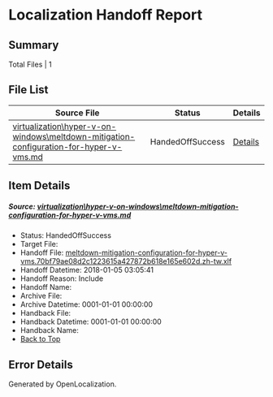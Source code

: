 # <a name='report-top'></a> Localization Handoff Report

## Summary
 Total Files | 1

## File List
 Source File | Status | Details 
 ----------- | ------ | ------- 
 [virtualization\hyper-v-on-windows\meltdown-mitigation-configuration-for-hyper-v-vms.md](https://github.com/Microsoft/Virtualization-Documentation-Private/blob/aedf52ef695c834827d22d38ad9eb15fe96a3657/virtualization/hyper-v-on-windows/meltdown-mitigation-configuration-for-hyper-v-vms.md) | HandedOffSuccess | [Details](#b1eba366f63fe636601d359a6a11f0740508c0ee126)

## Item Details
##### <a name='b1eba366f63fe636601d359a6a11f0740508c0ee126'></a> Source: [virtualization\hyper-v-on-windows\meltdown-mitigation-configuration-for-hyper-v-vms.md](https://github.com/Microsoft/Virtualization-Documentation-Private/blob/aedf52ef695c834827d22d38ad9eb15fe96a3657/virtualization/hyper-v-on-windows/meltdown-mitigation-configuration-for-hyper-v-vms.md)
* Status: HandedOffSuccess
* Target File: 
* Handoff File: [meltdown-mitigation-configuration-for-hyper-v-vms.70bf79ae08d2c1223615a427872b618e165e602d.zh-tw.xlf](https://github.com/MicrosoftDocs/Virtualization-Documentation-Private.handoff/blob/0fdbfece0440a794e19094538f6e48101d8b5c18/ol-handoff/MicrosoftDocs/Virtualization-Documentation-Private.zh-tw/live/meltdown-mitigation-configuration-for-hyper-v-vms.70bf79ae08d2c1223615a427872b618e165e602d.zh-tw.xlf)
* Handoff Datetime: 2018-01-05 03:05:41
* Handoff Reason: Include
* Handoff Name: 
* Archive File: 
* Archive Datetime: 0001-01-01 00:00:00
* Handback File: 
* Handback Datetime: 0001-01-01 00:00:00
* Handback Name: 
* [Back to Top](#report-top)


## Error Details

Generated by OpenLocalization.
